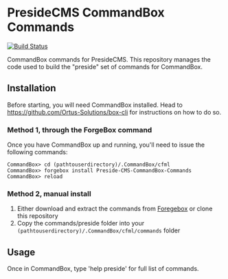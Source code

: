 PresideCMS CommandBox Commands
==============================

[![Build Status](https://travis-ci.org/pixl8/Preside-CMS-CommandBox-Commands.svg?branch=master)](https://travis-ci.org/pixl8/Preside-CMS-CommandBox-Commands)

CommandBox commands for PresideCMS. This repository manages the code used to build the "preside" set of commands for CommandBox.

## Installation

Before starting, you will need CommandBox installed. Head to https://github.com/Ortus-Solutions/box-cli for instructions on how to do so.

### Method 1, through the ForgeBox command

Once you have CommandBox up and running, you'll need to issue the following commands:

    CommandBox> cd (pathtouserdirectory)/.CommandBox/cfml
    CommandBox> forgebox install Preside-CMS-CommandBox-Commands
    CommandBox> reload
    
### Method 2, manual install

1. Either download and extract the commands from [Foregebox](http://www.coldbox.org/forgebox/view/PresideCMS-Commands) or clone this repository
2. Copy the commands/preside folder into your `(pathtouserdirectory)/.CommandBox/cfml/commands` folder

## Usage

Once in CommandBox, type 'help preside' for full list of commands.


